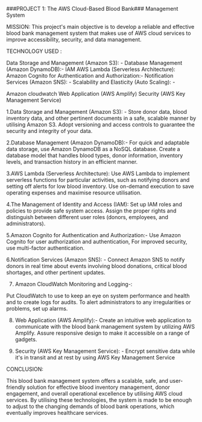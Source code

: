 ###PROJECT 1: The AWS Cloud-Based Blood Bank###
Management System

MISSION:
This project's main objective is to develop a reliable and effective blood
bank management system that makes use of AWS cloud services to
improve accessibility, security, and data management.


TECHNOLOGY USED :

Data Storage and Management (Amazon S3): -
Database Management (Amazon DynamoDB):-
IAM
AWS Lambda (Serverless Architecture):
Amazon Cognito for Authentication and Authorization:-
Notification Services (Amazon SNS): -
Scalability and Elasticity (Auto Scaling): -

Amazon cloudwatch
Web Application (AWS Amplify)
Security (AWS Key Management Service)

1.Data Storage and Management (Amazon S3): -
Store donor data, blood inventory data, and other pertinent documents in a
safe, scalable manner by utilising Amazon S3.
Adopt versioning and access controls to guarantee the security and
integrity of your data.

2.Database Management (Amazon DynamoDB):-
For quick and adaptable data storage, use Amazon DynamoDB as a
NoSQL database.
Create a database model that handles blood types, donor information,
inventory levels, and transaction history in an efficient manner.

3.AWS Lambda (Serverless Architecture):
Use AWS Lambda to implement serverless functions for particular
activities, such as notifying donors and setting off alerts for low blood
inventory.
Use on-demand execution to save operating expenses and maximise
resource utilisation.

4.The Management of Identity and Access (IAM):
Set up IAM roles and policies to provide safe system access.
Assign the proper rights and distinguish between different user roles
(donors, employees, and administrators).

5.Amazon Cognito for Authentication and Authorization:-
Use Amazon Cognito for user authorization and authentication, For
improved security, use multi-factor authentication.

6.Notification Services (Amazon SNS): -
Connect Amazon SNS to notify donors in real time about events involving
blood donations, critical blood shortages, and other pertinent updates.

7. Amazon CloudWatch Monitoring and Logging-:

Put CloudWatch to use to keep an eye on system performance and health
and to create logs for audits.
To alert administrators to any irregularities or problems, set up alarms.


8.  Web Application (AWS Amplify):-
Create an intuitive web application to communicate with the blood bank
management system by utilizing AWS Amplify.
Assure responsive design to make it accessible on a range of gadgets.

9. Security (AWS Key Management Service): - 
Encrypt sensitive data while it's in transit and at rest by using AWS Key Management Service

CONCLUSION:

This blood bank management system offers a scalable, safe, and user-friendly solution for effective blood inventory management, donor engagement, and overall operational excellence by utilising AWS cloud services. By utilising these  technologies, the system is made to
be enough to adjust to the changing demands of blood bank operations, which eventually improves healthcare services.










